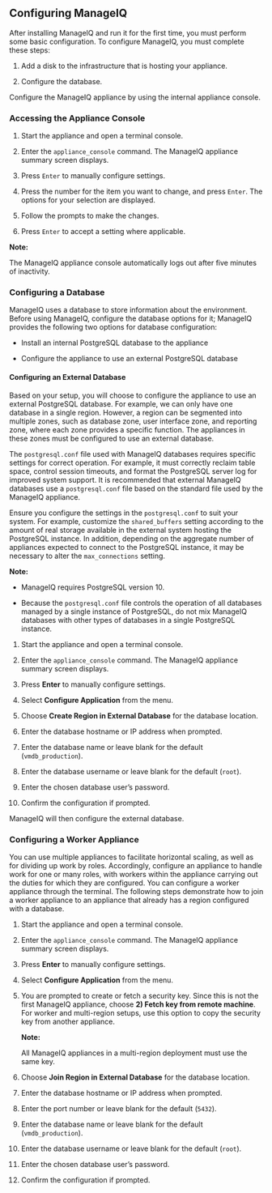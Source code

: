 ## Configuring ManageIQ

After installing ManageIQ and run it for the first
time, you must perform some basic configuration. To configure
ManageIQ, you must complete these steps:

1.  Add a disk to the infrastructure that is hosting your appliance.

2.  Configure the database.

Configure the ManageIQ appliance by using the internal
appliance console.

### Accessing the Appliance Console

1.  Start the appliance and open a terminal console.

2.  Enter the `appliance_console` command. The ManageIQ appliance
    summary screen displays.

3.  Press `Enter` to manually configure settings.

4.  Press the number for the item you want to change, and press `Enter`.
    The options for your selection are displayed.

5.  Follow the prompts to make the changes.

6.  Press `Enter` to accept a setting where applicable.

**Note:**

The ManageIQ appliance console automatically logs out
after five minutes of inactivity.

### Configuring a Database

ManageIQ uses a database to store information about the
environment. Before using ManageIQ, configure the database
options for it; ManageIQ provides the following two
options for database configuration:

  - Install an internal PostgreSQL database to the appliance

  - Configure the appliance to use an external PostgreSQL database


#### Configuring an External Database

Based on your setup, you will choose to configure the appliance to use
an external PostgreSQL database. For example, we can only have one
database in a single region. However, a region can be segmented into
multiple zones, such as database zone, user interface zone, and
reporting zone, where each zone provides a specific function. The
appliances in these zones must be configured to use an external
database.

The `postgresql.conf` file used with ManageIQ databases requires
specific settings for correct operation. For example, it must correctly
reclaim table space, control session timeouts, and format the PostgreSQL
server log for improved system support. It is recommended that external ManageIQ databases use a
`postgresql.conf` file based on the standard file used by the
ManageIQ appliance.

Ensure you configure the settings in the `postgresql.conf` to suit your
system. For example, customize the `shared_buffers` setting according to
the amount of real storage available in the external system hosting the
PostgreSQL instance. In addition, depending on the aggregate number of
appliances expected to connect to the PostgreSQL instance, it may be
necessary to alter the `max_connections` setting.

**Note:**

  - ManageIQ requires PostgreSQL version 10.

  - Because the `postgresql.conf` file controls the operation of all
    databases managed by a single instance of PostgreSQL, do not mix
    ManageIQ databases with other types of databases in a single
    PostgreSQL instance.

1.  Start the appliance and open a terminal console.

2.  Enter the `appliance_console` command. The ManageIQ appliance
    summary screen displays.

3.  Press **Enter** to manually configure settings.

4.  Select **Configure Application** from the menu.

6.  Choose **Create Region in External Database** for the database location.

7.  Enter the database hostname or IP address when prompted.

7.  Enter the database name or leave blank for the default
    (`vmdb_production`).

8.  Enter the database username or leave blank for the default (`root`).

9. Enter the chosen database user’s password.

10. Confirm the configuration if prompted.

ManageIQ will then configure the external database.

### Configuring a Worker Appliance

You can use multiple appliances to facilitate horizontal scaling, as
well as for dividing up work by roles. Accordingly, configure an
appliance to handle work for one or many roles, with workers within the
appliance carrying out the duties for which they are configured. You can
configure a worker appliance through the terminal. The following steps
demonstrate how to join a worker appliance to an appliance that already
has a region configured with a database.

1.  Start the appliance and open a terminal console.

2.  Enter the `appliance_console` command. The ManageIQ appliance
    summary screen displays.

3.  Press **Enter** to manually configure settings.

4.  Select **Configure Application** from the menu.

5.  You are prompted to create or fetch a security key. Since this is
    not the first ManageIQ appliance, choose **2) Fetch key from
    remote machine**. For worker and multi-region setups, use this
    option to copy the security key from another appliance.

    **Note:**

    All ManageIQ appliances in a multi-region deployment
    must use the same key.

6.  Choose **Join Region in External Database** for the database location.

7.  Enter the database hostname or IP address when prompted.

8.  Enter the port number or leave blank for the default (`5432`).

9.  Enter the database name or leave blank for the default
    (`vmdb_production`).

10. Enter the database username or leave blank for the default (`root`).

11. Enter the chosen database user’s password.

12. Confirm the configuration if prompted.
